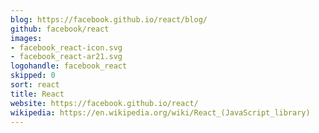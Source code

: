 ```yaml
---
blog: https://facebook.github.io/react/blog/
github: facebook/react
images:
- facebook_react-icon.svg
- facebook_react-ar21.svg
logohandle: facebook_react
skipped: 0
sort: react
title: React
website: https://facebook.github.io/react/
wikipedia: https://en.wikipedia.org/wiki/React_(JavaScript_library)
---
```

